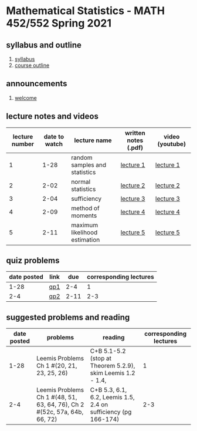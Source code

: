 # Mathematical Statistics - MATH 452/552 Spring 2021

## syllabus and outline

1. [syllabus](syllabus.md)
2. [course outline](outline.pdf)


## announcements

1. [welcome](announce/welcome.md)

## lecture notes and videos

lecture number | date to watch | lecture name | written notes (.pdf) | video (youtube) |
--- | --- | --- | --- | --- |
1 | 1-28 | random samples and statistics| [lecture 1](lns/lec1.pdf) | [lecture 1](https://youtu.be/OJ0woGBtGx4) |
2 | 2-02 | normal statistics| [lecture 2](lns/lec2.pdf) | [lecture 2](https://youtu.be/VDzTVhYpSas) |
3 | 2-04 | sufficiency| [lecture 3](lns/lec3.pdf) | [lecture 3](https://youtu.be/9RsodDdrbOA) |
4 | 2-09 | method of moments | [lecture 4](lns/lec4.pdf) | [lecture 4](https://youtu.be/mB14L8neaq4) |
5 | 2-11 | maximum likelihood estimation | [lecture 5](lns/lec5.pdf) | [lecture 5](https://youtu.be/ki0FiF5HMrg) | 


## quiz problems

date posted | link | due | corresponding lectures |
--- | --- | --- | --- |
1-28 | [qp1](qps/qp1.pdf) | 2-4 | 1 |
2-4 | [qp2](qps/qp2.pdf) | 2-11 | 2-3 | 

## suggested problems and reading

date posted | problems | reading | corresponding lectures |
--- | --- | --- | --- |
1-28 | Leemis Problems Ch 1 #(20, 21, 23, 25, 26)  | C+B 5.1-5.2 (stop at Theorem 5.2.9), skim Leemis 1.2 - 1.4,  | 1 |
2-4 | Leemis Problems Ch 1 #(48, 51, 63, 64, 76), Ch 2 #(52c, 57a, 64b, 66, 72) | C+B 5.3, 6.1, 6.2, Leemis 1.5, 2.4 on sufficiency (pg 166-174)   | 2-3 | 



